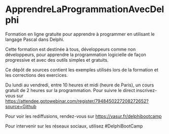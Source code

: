 # ApprendreLaProgrammationAvecDelphi
Formation en ligne gratuite pour apprendre à programmer en utilisant le langage Pascal dans Delphi.

Cette formation est destinée à tous, développeurs comme non développeurs, pour apprendre la programmation logicielle de façon progressive et avec des outils simples et gratuits.

Ce dépôt de sources contient les exemples utilisés lors de la formation et les corrections des exercices.

Du lundi au vendredi, entre 10 heures et midi (heure de Paris), un cours gratuit de 2 heures sur la programmation. Pour suivre le direct inscrivez-vous sur https://attendee.gotowebinar.com/register/7948450227208272652?source=Github

Pour voir les rediffusions, rendez-vous sur https://vasur.fr/delphibootcamp

Pour intervenir sur les réseaux sociaux, utilisez #DelphiBootCamp
